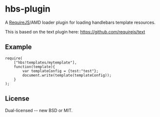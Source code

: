 # hbs-plugin

A [RequireJS](http://requirejs.org)/AMD loader plugin for loading handlebars template
resources.

This is based on the text plugin here: https://github.com/requirejs/text

Example
-------

```
require(
    ["hbs!templates/mytemplate"],
    function(template){
        var templateConfig = {test:"test"};
        document.write(template(templateConfig));
    }
);

```

## License

Dual-licensed -- new BSD or MIT.

